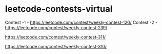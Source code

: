 # leetcode-contests-virtual


Contest -1 - https://leetcode.com/contest/weekly-contest-120/
Contest -2 -https://leetcode.com/contest/weekly-contest-239/

https://leetcode.com/contest/weekly-contest-311/

https://leetcode.com/contest/weekly-contest-310/
